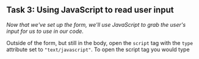## Task 3: Using JavaScript to read user input

*Now that we've set up the form, we'll use JavaScript to grab the user's input for us to use in our code.*

Outside of the form, but still in the body, open the `script` tag with the `type` attribute set to `"text/javascript"`. To open the script tag you would type <script type="">  Inside here, define a function to print the user's selection from the timezone form.  You can do this by looping through the radio buttons and seeing if the `checked` attribute is true.

Once you find the checked radio button, save it to a variable.  Next, use `document.getElementById().innerHTML` and place the id of the div you defined below the submit button in the parentheses.  Set this line equal to the variable holding the checked radio button to print it onto your webpage.  For example, I set my div's id to `"result"` and named my variable `output` and my code looked like this:

`document.getElementById("result").innerHTML = output;`

Finally, you'll want to scroll up to your submit button and add the `onclick` attribute to the `button` tag and set it equal to the name of the function you just defined so that the computer knows to call this function when the submit button is clicked.  My function was named `ValidateForm` and my button tag looks like this:

`<button type="button" value="Submit" onclick="ValidateForm()"> Submit </button>`

Now, your page should print out the value of whichever item the user has selected when they click the submit button.

#### Open a pull request for your code

Just as you did for your previous tasks, be sure create a new branch, titled `[your GitHub username]-[week]-[task number]`, for your task.  As a reminder my GitHub username is `danzelo1` so my branch name for week 1's third task (this assignment) would be `danzelo1-1-3`.

After you've created your branch, commit your code to this branch and open a pull request to merge with your main branch.  When creating this request, be sure to title it appropriately in accordance with your changes, and include any specific details in your comments.

As long as there are no conflicts with the base branch, you can now merge your pull request with your main branch. From here, click on "Issues" on the top left of your screen, below the name of your repository, and click on the week (so this week would be week 1). A new comment should have appeared for your next task. This is where you'll find the instructions for task 4.